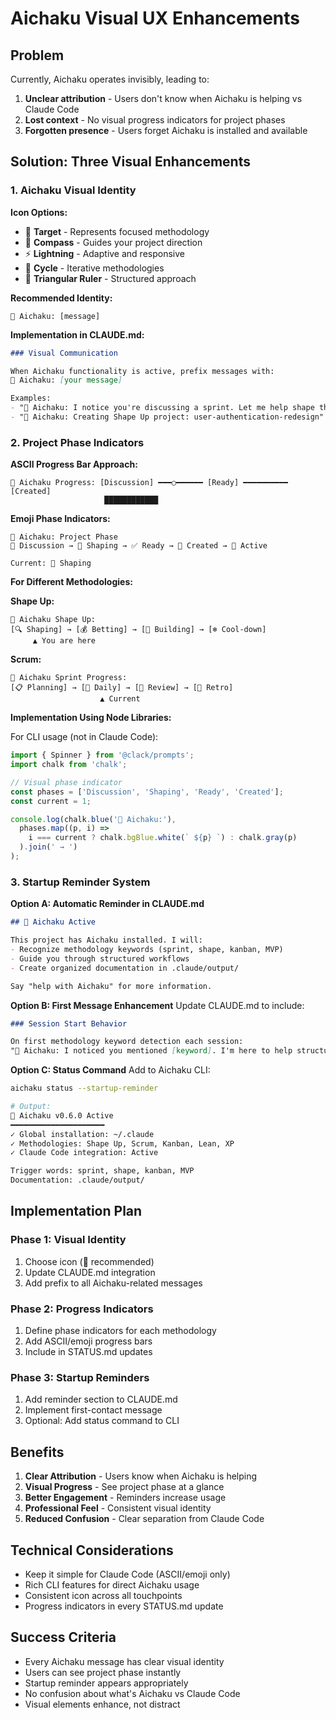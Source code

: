 # Aichaku Visual UX Enhancements

## Problem

Currently, Aichaku operates invisibly, leading to:
1. **Unclear attribution** - Users don't know when Aichaku is helping vs Claude Code
2. **Lost context** - No visual progress indicators for project phases
3. **Forgotten presence** - Users forget Aichaku is installed and available

## Solution: Three Visual Enhancements

### 1. Aichaku Visual Identity

**Icon Options:**
- 🎯 **Target** - Represents focused methodology
- 🧭 **Compass** - Guides your project direction  
- ⚡ **Lightning** - Adaptive and responsive
- 🔄 **Cycle** - Iterative methodologies
- 📐 **Triangular Ruler** - Structured approach

**Recommended Identity:**
```
🧭 Aichaku: [message]
```

**Implementation in CLAUDE.md:**
```markdown
### Visual Communication

When Aichaku functionality is active, prefix messages with:
🧭 Aichaku: [your message]

Examples:
- "🧭 Aichaku: I notice you're discussing a sprint. Let me help shape this idea..."
- "🧭 Aichaku: Creating Shape Up project: user-authentication-redesign"
```

### 2. Project Phase Indicators

**ASCII Progress Bar Approach:**
```
🧭 Aichaku Progress: [Discussion] ━━━○━━━━━━ [Ready] ━━━━━━━━━━ [Created]
                     ████████████              
```

**Emoji Phase Indicators:**
```
🧭 Aichaku: Project Phase
💭 Discussion → 📝 Shaping → ✅ Ready → 📁 Created → 🚀 Active

Current: 📝 Shaping
```

**For Different Methodologies:**

**Shape Up:**
```
🧭 Aichaku Shape Up: 
[🔍 Shaping] → [💰 Betting] → [🔨 Building] → [❄️ Cool-down]
     ▲ You are here
```

**Scrum:**
```
🧭 Aichaku Sprint Progress:
[📋 Planning] → [🏃 Daily] → [👀 Review] → [🔄 Retro]
                    ▲ Current
```

**Implementation Using Node Libraries:**

For CLI usage (not in Claude Code):
```typescript
import { Spinner } from '@clack/prompts';
import chalk from 'chalk';

// Visual phase indicator
const phases = ['Discussion', 'Shaping', 'Ready', 'Created'];
const current = 1;

console.log(chalk.blue('🧭 Aichaku:'), 
  phases.map((p, i) => 
    i === current ? chalk.bgBlue.white(` ${p} `) : chalk.gray(p)
  ).join(' → ')
);
```

### 3. Startup Reminder System

**Option A: Automatic Reminder in CLAUDE.md**
```markdown
## 🧭 Aichaku Active

This project has Aichaku installed. I will:
- Recognize methodology keywords (sprint, shape, kanban, MVP)
- Guide you through structured workflows
- Create organized documentation in .claude/output/

Say "help with Aichaku" for more information.
```

**Option B: First Message Enhancement**
Update CLAUDE.md to include:
```markdown
### Session Start Behavior

On first methodology keyword detection each session:
"🧭 Aichaku: I noticed you mentioned [keyword]. I'm here to help structure your [methodology] workflow. Currently in discussion mode - let me know when you're ready to create project documentation."
```

**Option C: Status Command**
Add to Aichaku CLI:
```bash
aichaku status --startup-reminder

# Output:
🧭 Aichaku v0.6.0 Active
━━━━━━━━━━━━━━━━━━━━━
✓ Global installation: ~/.claude
✓ Methodologies: Shape Up, Scrum, Kanban, Lean, XP
✓ Claude Code integration: Active

Trigger words: sprint, shape, kanban, MVP
Documentation: .claude/output/
```

## Implementation Plan

### Phase 1: Visual Identity
1. Choose icon (🧭 recommended)
2. Update CLAUDE.md integration
3. Add prefix to all Aichaku-related messages

### Phase 2: Progress Indicators
1. Define phase indicators for each methodology
2. Add ASCII/emoji progress bars
3. Include in STATUS.md updates

### Phase 3: Startup Reminders
1. Add reminder section to CLAUDE.md
2. Implement first-contact message
3. Optional: Add status command to CLI

## Benefits

1. **Clear Attribution** - Users know when Aichaku is helping
2. **Visual Progress** - See project phase at a glance
3. **Better Engagement** - Reminders increase usage
4. **Professional Feel** - Consistent visual identity
5. **Reduced Confusion** - Clear separation from Claude Code

## Technical Considerations

- Keep it simple for Claude Code (ASCII/emoji only)
- Rich CLI features for direct Aichaku usage
- Consistent icon across all touchpoints
- Progress indicators in every STATUS.md update

## Success Criteria

- Every Aichaku message has clear visual identity
- Users can see project phase instantly
- Startup reminder appears appropriately
- No confusion about what's Aichaku vs Claude Code
- Visual elements enhance, not distract